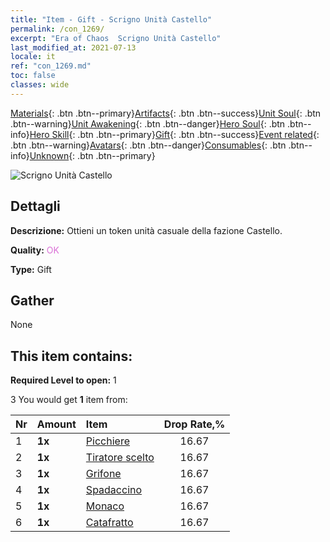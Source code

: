 ```yaml
---
title: "Item - Gift - Scrigno Unità Castello"
permalink: /con_1269/
excerpt: "Era of Chaos  Scrigno Unità Castello"
last_modified_at: 2021-07-13
locale: it
ref: "con_1269.md"
toc: false
classes: wide
---
```

 [Materials](/ItemsIT/){: .btn .btn--primary}[Artifacts](/ItemsIT/Artifacts/){: .btn .btn--success}[Unit Soul](/ItemsIT/UnitSoul/){: .btn .btn--warning}[Unit Awakening](/ItemsIT/UnitAwakening/){: .btn .btn--danger}[Hero Soul](/ItemsIT/HeroSoul/){: .btn .btn--info}[Hero Skill](/ItemsIT/HeroSkill/){: .btn .btn--primary}[Gift](/ItemsIT/Gift/){: .btn .btn--success}[Event related](/ItemsIT/Events/){: .btn .btn--warning}[Avatars](/ItemsIT/Avatars/){: .btn .btn--danger}[Consumables](/ItemsIT/Consumables/){: .btn .btn--info}[Unknown](/ItemsIT/Unknown/){: .btn .btn--primary}

 ![Scrigno Unità Castello](/images/t/i_904001.png)

## Dettagli
 **Descrizione:** Ottieni un token unità casuale della fazione Castello.

 **Quality:** <span style="color: #DA70D6">OK</span>

 **Type:** Gift

## Gather

  None

## This item contains:

 **Required Level to open:** 1

 3 You would get **1** item  from:

  | Nr | Amount |     Item    | Drop Rate,% |
  |:---|:-------|:------------|:---------:|
  | 1 |  **1x** | [Picchiere](/ItemsIT/unt_190/) | 16.67 | 
  | 2 |  **1x** | [Tiratore scelto](/ItemsIT/unt_191/) | 16.67 | 
  | 3 |  **1x** | [Grifone](/ItemsIT/unt_192/) | 16.67 | 
  | 4 |  **1x** | [Spadaccino](/ItemsIT/unt_193/) | 16.67 | 
  | 5 |  **1x** | [Monaco](/ItemsIT/unt_194/) | 16.67 | 
  | 6 |  **1x** | [Catafratto](/ItemsIT/unt_195/) | 16.67 | 
